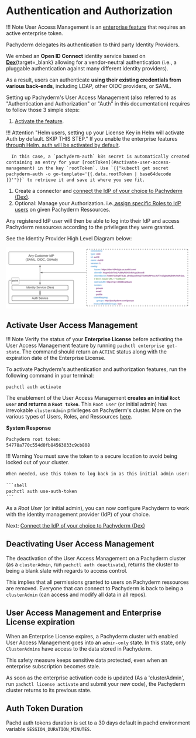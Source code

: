 # Authentication and Authorization

!!! Note
    User Access Management is an [enterprise feature](../../enterprise/) that requires
    an active enterprise token.

Pachyderm delegates its authentication to third party Identity Providers.

We embed an **Open ID Connect** identity service based on [**Dex**](https://dexidp.io/docs/){target=_blank} allowing for a vendor-neutral authentication (i.e., a pluggable authentication against many different identity providers).

As a result, users can authenticate **using their existing credentials from various back-ends**, including LDAP, other OIDC providers, or SAML. 

Setting up Pachyderm's User Access Management (also referred to as "Authentication and Authorization" or "Auth" in this documentation) requires to follow those 3 simple steps:

1. [Activate the feature](#activate-user-access-management).

!!! Attention "Helm users, setting up your License Key in Helm will activate Auth by default. SKIP THIS STEP."
      If you enable the enterprise features [through Helm, auth will be activated by default](../deployment/).

      In this case, a `pachyderm-auth` k8s secret is automatically created containing an entry for your [rootToken](#activate-user-access-management) in the key `rootToken`. Use `{{"kubectl get secret pachyderm-auth -o go-template='{{.data.rootToken | base64decode }}'"}}` to retrieve it and save it where you see fit.

1. Create a connector and [connect the IdP of your choice to Pachyderm (Dex)](./authentication/idp-dex.md). 
1. Optional: Manage your Authorization. i.e.,[assign specific Roles to IdP users](./authorization/role-binding.md) on given Pachyderm Ressources. 

Any registered IdP user will then be able to log into their IdP and access Pachyderm ressources according to the privileges they were granted.

See the Identity Provider High Level Diagram below:

![IdP - Dex diagram](./images/identity-provider-diagram.svg)

## Activate User Access Management
!!! Note
    Verify the status of your **Enterprise License** before activating the User Access Management feature
    by running `pachctl enterprise get-state`. The command should return an `ACTIVE`
    status along with the expiration date of the Enterprise License.   

To activate Pachyderm's authentication and authorization features,
run the following command in your terminal:

```shell
pachctl auth activate 
```
The enablement of the User Access Management **creates
an initial `Root user` and returns a `Root token`**.
This `Root user` (or initial admin) has irrevokable `clusterAdmin` privileges on
Pachyderm's cluster. More on the various types of Users, Roles, and Ressources [here](../auth/authorization/#users-types).


**System Response**
```
Pachyderm root token:
54778a770c554d0fb84563033c9cb808
```
!!! Warning 
    You must save the token to a secure location
    to avoid being locked out of your cluster.
    
    When needed, use this token to log back in as this initial admin user:

    ```shell
    pachctl auth use-auth-token
    ```

As a *Root User* (or initial admin), 
you can now configure Pachyderm to work with
the identity management provider (IdP) of your choice.

Next: [Connect the IdP of your choice to Pachyderm (Dex)](./authentication/idp-dex.md)

## Deactivating User Access Management
The deactivation of the User Access Management on a Pachyderm cluster
(as a `clusterAdmin`, run `pachctl auth deactivate`), 
returns the cluster to being a blank slate with regards to
access control.

This implies that all permissions granted to users on Pachyderm ressources are removed. Everyone that can connect
to Pachyderm is back to being a `clusterAdmin` (can access and modify all data in all repos).


## User Access Management and Enterprise License expiration
When an Enterprise License expires, a
Pachyderm cluster with enabled User Access Management goes into an
`admin-only` state. In this state, only `ClusterAdmins` have
access to the data stored in Pachyderm.

This safety measure keeps sensitive data protected, even when
an enterprise subscription becomes stale. 

As soon as the enterprise
activation code is updated (As a 'clusterAdmin', run `pachctl license activate` and submit your new code), the
Pachyderm cluster returns to its previous state.

## Auth Token Duration

Pachd auth tokens duration is set to a 30 days default in pachd environment variable  `SESSION_DURATION_MINUTES`.
